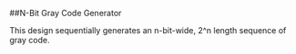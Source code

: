 ##N-Bit Gray Code Generator
   
This design sequentially generates an n-bit-wide, 2^n length sequence of gray code.